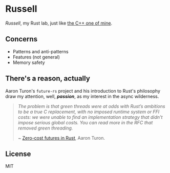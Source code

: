 # Russell

*Russell*, my Rust lab, just like
[the C++ one of mine](https://github.com/anqurvanillapy/cppl).

## Concerns

* Patterns and anti-patterns
* Features (not general)
* Memory safety

## There's a reason, actually

Aaron Turon's `future-rs` project and his introduction to Rust's philosophy
draw my attention, well, ***passion***, as my interest in the async wilderness.

> *The problem is that green threads were at odds with Rust’s ambitions to be a
> true C replacement, with no imposed runtime system or FFI costs: we were
> unable to find an implementation strategy that didn’t impose serious global
> costs. You can read more in the RFC that removed green threading.*
>
> ~ [Zero-cost futures in Rust](http://aturon.github.io/blog/2016/08/11/futures/),
> Aaron Turon.

## License

MIT
